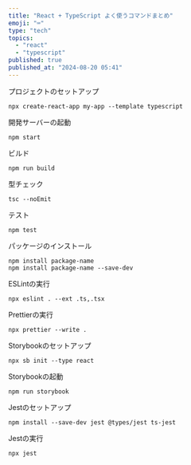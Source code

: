 ```yaml
---
title: "React + TypeScript よく使うコマンドまとめ"
emoji: "⌨️"
type: "tech"
topics:
  - "react"
  - "typescript"
published: true
published_at: "2024-08-20 05:41"
---
```


プロジェクトのセットアップ
```
npx create-react-app my-app --template typescript
```

開発サーバーの起動
```
npm start
```

ビルド
```
npm run build
```

型チェック
```
tsc --noEmit
```

テスト
```
npm test
```
パッケージのインストール
```
npm install package-name
npm install package-name --save-dev
```

ESLintの実行
```
npx eslint . --ext .ts,.tsx
```

Prettierの実行
```
npx prettier --write .
```

Storybookのセットアップ
```
npx sb init --type react
```

Storybookの起動
```
npm run storybook
```

Jestのセットアップ
```
npm install --save-dev jest @types/jest ts-jest
```

Jestの実行
```
npx jest
```


